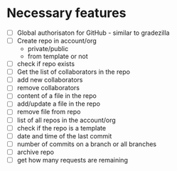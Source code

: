 # Necessary features

- [ ] Global authorisaton for GitHub - similar to gradezilla
- [ ] Create repo in account/org
  - private/public
  - from template or not
- [ ] check if repo exists
- [ ] Get the list of collaborators in the repo
- [ ] add new collaborators
- [ ] remove collaborators
- [ ] content of a file in the repo
- [ ] add/update a file in the repo
- [ ] remove file from repo
- [ ] list of all repos in the account/org
- [ ] check if the repo is a template
- [ ] date and time of the last commit
- [ ] number of commits on a branch or all branches
- [ ] archive repo
- [ ] get how many requests are remaining